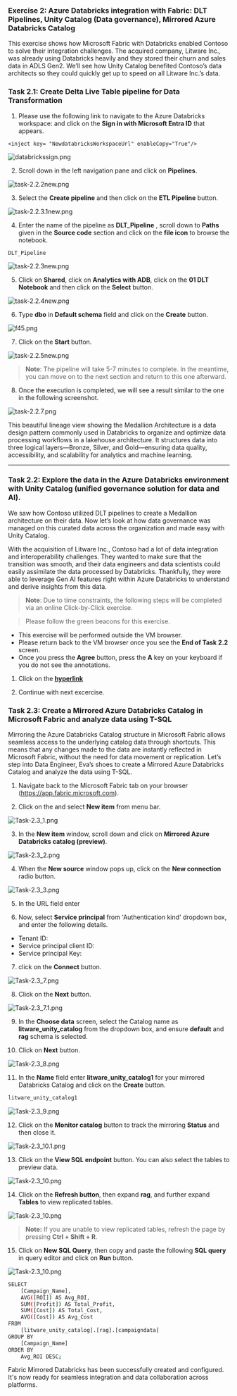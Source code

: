 ### Exercise 2: Azure Databricks integration with Fabric: DLT Pipelines, Unity Catalog (Data governance), Mirrored Azure Databricks Catalog

This exercise shows how Microsoft Fabric with Databricks enabled Contoso to solve their integration challenges. The acquired company, Litware Inc., was already using Databricks heavily and they stored their churn and sales data in ADLS Gen2. We’ll see how Unity Catalog benefited Contoso’s data architects so they could quickly get up to speed on all Litware Inc.’s data.

### Task 2.1: Create Delta Live Table pipeline for Data Transformation

1. Please use the following link to navigate to the Azure Databricks workspace:**<inject key= "NewdatabricksWorkspaceUrl" enableCopy="True"/>** and click on the **Sign in with Microsoft Entra ID** that appears.

```
<inject key= "NewdatabricksWorkspaceUrl" enableCopy="True"/>
```

![databrickssign.png](media/labMedia/databrickssign.png)

2. Scroll down in the left navigation pane and click on **Pipelines**.

![task-2.2.2new.png](media/labMedia/l9.png)

3. Select the **Create pipeline** and then click on the **ETL Pipeline** button.

![task-2.2.3.1new.png](media/labMedia/l10.png)

4. Enter the name of the pipeline as **DLT_Pipeline** , scroll down to **Paths** given in the **Source code** section and click on the **file icon** to browse the notebook.

```BASH
DLT_Pipeline
```

![task-2.2.3new.png](media/labMedia/task-2.2.3new.png)

5. Click on **Shared**, click on **Analytics with ADB**, click on the **01 DLT Notebook** and then click on the **Select** button.

![task-2.2.4new.png](media/labMedia/f13.png)

6. Type **dbo** in **Default schema** field and click on the **Create** button.

![f45.png](media/labMedia/f45.png)

7. Click on the **Start** button.

![task-2.2.5new.png](media/labMedia/f14.png)

>**Note**: The pipeline will take 5-7 minutes to complete. In the meantime, you can move on to the next section and return to this one afterward.

8. Once the execution is completed, we will see a result similar to the one in the following screenshot.

![task-2.2.7.png](media/labMedia/task-2.2.7.png)

This beautiful lineage view showing the Medallion Architecture is a data design pattern commonly used in Databricks to organize and optimize data processing workflows in a lakehouse architecture. It structures data into three logical layers—Bronze, Silver, and Gold—ensuring data quality, accessibility, and scalability for analytics and machine learning.

---

### Task 2.2: Explore the data in the Azure Databricks environment with Unity Catalog (unified governance solution for data and AI).

We saw how Contoso utilized DLT pipelines to create a Medallion architecture on their data. Now let’s look at how data governance was managed on this curated data across the organization and made easy with Unity Catalog.

With the acquisition of Litware Inc., Contoso had a lot of data integration and interoperability challenges. They wanted to make sure that the transition was smooth, and their data engineers and data scientists could easily assimilate the data processed by Databricks. Thankfully, they were able to leverage Gen AI features right within Azure Databricks to understand and derive insights from this data.

>**Note**: Due to time constraints, the following steps will be completed via an online Click-by-Click exercise.

>Please follow the green beacons for this exercise.
- This exercise will be performed outside the VM browser.
- Please return back to the VM browser once you see the **End of Task 2.2** screen.
- Once you press the **Agree** button, press the **A** key on your keyboard if you do not see the annotations.
	
1. Click on the [**hyperlink**](https://regale.cloud/Microsoft/viewer/3066/task-22-explore-the-data-in-azure-databricks-environment-with-unity-catalog/index.html#/0/1)

2. Continue with next excercise.


### Task 2.3: Create a Mirrored Azure Databricks Catalog in Microsoft Fabric and analyze data using T-SQL

Mirroring the Azure Databricks Catalog structure in Microsoft Fabric allows seamless access to the underlying catalog data through shortcuts. This means that any changes made to the data are instantly reflected in Microsoft Fabric, without the need for data movement or replication. Let’s step into Data Engineer, Eva’s shoes to create a Mirrored Azure Databricks Catalog and analyze the data using T-SQL. 

1. Navigate back to the Microsoft Fabric tab on your browser (https://app.fabric.microsoft.com).

2. Click on the **<inject key= "WorkspaceName" enableCopy="true"/>** and select **New item** from menu bar.

![Task-2.3_1.png](media/labMedia/Task-2.3_1.png)

3. In the **New item** window, scroll down and click on **Mirrored Azure Databricks catalog (preview)**.

![Task-2.3_2.png](media/labMedia/Task-2.3_2.png)

4. When the **New source** window pops up, click on the **New connection** radio button.

![Task-2.3_3.png](media/labMedia/l11.png)

5. In the URL field enter **<inject key= "databricksurl" enableCopy="true"/>**

6. Now, select **Service principal** from 'Authentication kind' dropdown box, and enter the following details.

- Tenant ID: **<inject key= "catalogTenantID" enableCopy="true"/>**
- Service principal client ID: **<inject key= "ClientID" enableCopy="true"/>**
- Service principal Key: **<inject key= "Secret" enableCopy="true"/>**

7. click on the **Connect** button.

![Task-2.3_7.png](media/labMedia/l12.png)

8. Click on the **Next** button.

![Task-2.3_7.1.png](media/labMedia/l13.png)

9. In the **Choose data** screen, select the Catalog name as **litware_unity_catalog** from the dropdown box, and ensure **default** and **rag** schema is selected.

10. Click on **Next** button.

![Task-2.3_8.png](media/labMedia/Task-2.3_8u.png)

11. In the **Name** field enter **litware_unity_catalog1** for your mirrored Databricks Catalog and click on the **Create** button.

```BASH
litware_unity_catalog1
```

![Task-2.3_9.png](media/labMedia/Task-2.3_9.png)

12. Click on the **Monitor catalog** button to track the mirroring **Status** and then close it.

![Task-2.3_10.1.png](media/labMedia/Task-2.3_10.1.png)

13. Click on the **View SQL endpoint** button. You can also select the tables to preview data.

![Task-2.3_10.png](media/labMedia/Task-2.3_10.png)

14. Click on the **Refresh button**, then expand **rag**, and further expand **Tables** to view replicated tables.

![Task-2.3_10.png](media/labMedia/f79.png)

>**Note:** If you are unable to view replicated tables, refresh the page by pressing **Ctrl + Shift + R**.
 
15. Click on **New SQL Query**, then copy and paste the following **SQL query** in query editor and click on **Run** button.
 
![Task-2.3_10.png](media/labMedia/f80.png)
 
```BASH
SELECT 
    [Campaign_Name],
    AVG([ROI]) AS Avg_ROI,
    SUM([Profit]) AS Total_Profit,
    SUM([Cost]) AS Total_Cost,
    AVG([Cost]) AS Avg_Cost
FROM 
    [litware_unity_catalog].[rag].[campaigndata]
GROUP BY 
    [Campaign_Name]
ORDER BY 
    Avg_ROI DESC; 
```

Fabric Mirrored Databricks has been successfully created and configured. It's now ready for seamless integration and data collaboration across platforms.